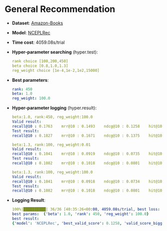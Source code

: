 # General Recommendation

- **Dataset**: [Amazon-Books](../../md/amazon-books_general.md)

- **Model**: [NCEPLRec](https://recbole.io/docs/user_guide/model/general/nceplrec.html)

- **Time cost**: 4059.08s/trial

- **Hyper-parameter searching** (hyper.test):

  ```yaml
  rank choice [100,200,450] 
  beta choice [0.8,1.0,1.3] 
  reg_weight choice [1e-4,1e-2,1e2,15000]
  ```

- **Best parameters**:

  ```yaml
  rank: 450  
  beta: 1.0  
  reg_weight: 100.0
  ```

- **Hyper-parameter logging** (hyper.result):

  ```yaml
  beta:1.0, rank:450, reg_weight:100.0
  Valid result:
  recall@10 : 0.1763    mrr@10 : 0.1493    ndcg@10 : 0.1258    hit@10 : 0.2977    precision@10 : 0.0416
  Test result:
  recall@10 : 0.1827    mrr@10 : 0.1671    ndcg@10 : 0.1375    hit@10 : 0.3029    precision@10 : 0.0448
  
  beta:1.3, rank:100, reg_weight:0.01
  Valid result:
  recall@10 : 0.1041    mrr@10 : 0.0919    ndcg@10 : 0.0735    hit@10 : 0.1958    precision@10 : 0.0263
  Test result:
  recall@10 : 0.1082    mrr@10 : 0.1018    ndcg@10 : 0.0801    hit@10 : 0.2001    precision@10 : 0.028

  beta:1.3, rank:100, reg_weight:100.0
  Valid result:
  recall@10 : 0.1041    mrr@10 : 0.0918    ndcg@10 : 0.0734    hit@10 : 0.1958    precision@10 : 0.0263
  Test result:
  recall@10 : 0.1082    mrr@10 : 0.1018    ndcg@10 : 0.0801    hit@10 : 0.2001    precision@10 : 0.028
  ```

- **Logging Result**:

  ```yaml
  100%|██████████| 36/36 [40:35:26<00:00, 4059.08s/trial, best loss: -0.1258]
  best params:  {'beta': 1.0, 'rank': 450, 'reg_weight': 100.0}
  best result:
  {'model': 'NCEPLRec', 'best_valid_score': 0.1258, 'valid_score_bigger': True, 'best_valid_result': OrderedDict([('recall@10', 0.1763), ('mrr@10', 0.1493), ('ndcg@10', 0.1258), ('hit@10', 0.2977), ('precision@10', 0.0416)]), 'test_result': OrderedDict([('recall@10', 0.1827), ('mrr@10', 0.1671), ('ndcg@10', 0.1375), ('hit@10', 0.3029), ('precision@10', 0.0448)])}
  ```
